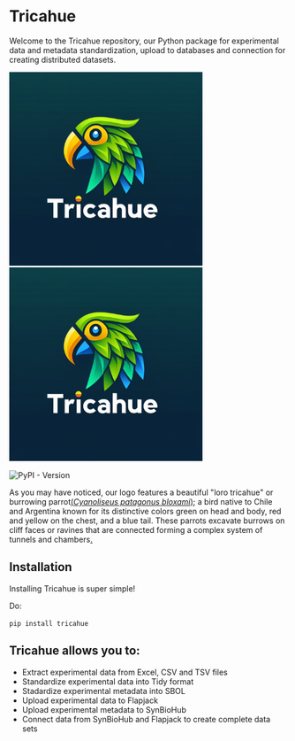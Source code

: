 # Tricahue

Welcome to the Tricahue repository, our Python package for experimental data and metadata standardization, upload to databases and connection for creating distributed datasets.

<img src="https://github.com/Gonza10V/Tricahue/blob/main/images/tricahue_logo.jpeg#gh-light-mode-only" alt="LOICA logo" width="350"/>
<img src="https://github.com/Gonza10V/Tricahue/blob/main/images/tricahue_logo.jpeg#gh-dark-mode-only" alt="LOICA night logo" width="350"/>


![PyPI - Version](https://img.shields.io/pypi/v/tricahue)

As you may have noticed, our logo features a beautiful "loro tricahue" or burrowing parrot[(_Cyanoliseus patagonus bloxami_)](https://en.wikipedia.org/wiki/Burrowing_parrot); a bird native to Chile and Argentina known for its distinctive colors green on head and body, red and yellow on the chest, and a blue tail. These parrots excavate burrows on cliff faces or ravines that are connected forming a complex system of tunnels and chambers[.](https://youtu.be/v2AC41dglnM)

## Installation

Installing Tricahue is super simple! 

Do:

`pip install tricahue`


## Tricahue allows you to:

- Extract experimental data from Excel, CSV and TSV files
- Standardize experimental data into Tidy format
- Stadardize experimental metadata into SBOL
- Upload experimental data to Flapjack
- Upload experimental metadata to SynBioHub
- Connect data from SynBioHub and Flapjack to create complete data sets
